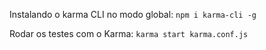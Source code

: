 Instalando o karma CLI no modo global:
`npm i karma-cli -g`

Rodar os testes com o Karma:
`karma start karma.conf.js`